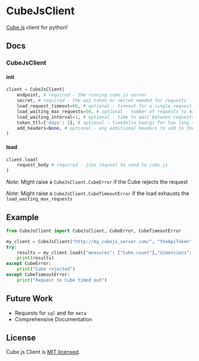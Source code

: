 # CubeJsClient

[Cube.js](https://github.com/cube-js/cube.js) client for python!

## Docs

### CubeJsClient

#### init
```python
client = CubeJsClient(
    endpoint, # required - the running cube.js server
    secret, # required - the api token or secret needed for requests
    load_request_timeout=60, # optional - timeout for a single request to cube.js server
    load_waiting_max_requests=50, # optional - number of requests to make while waiting for a response
    load_waiting_interval=1, # optional - time to wait between requests
    token_ttl={'days': 1}, # optional - timedelta kwargs for how long the token is valid
    add_headers=None, # optional - any additional headers to add to the request
)
```

#### load
```python
client.load(
    request_body # required - json request to send to cube.js
)
```

_Note_: Might raise a `CubeJsClient.CubeError` if the Cube rejects the request

_Note_: Might raise a `CubeJsClient.CubeTimeoutError` if the load exhausts the `load_waiting_max_requests`

## Example
```python
from CubeJsClient import CubeJsClient, CubeError, CubeTimeoutError

my_client = CubeJsClient("http://my_cubejs_server.com/", "theApiToken", add_headers={'user_id': 1})
try:
    results = my_client.load({"measures": ["Cube.count"],"dimensions": ["Cube.dimension"]})
    print(results)
except CubeError:
    print("Cube rejected")
except CubeTimeoutError:
    print("Request to Cube timed out")
```

## Future Work
- Requests for `sql` and for `meta`
- Comprehensive Documentation

## License

Cube.js Client is [MIT licensed](./packages/cubejs-client-core/LICENSE).
